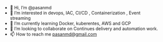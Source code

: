 - 👋 Hi, I’m @pasanmd
- 👀 I’m interested in devops, IAC,  CI/CD , Containerization , Event streaming
- 🌱 I’m currently learning Docker, kuberentes, AWS and GCP
- 💞️ I’m looking to collaborate on Continues delivery  and automation work.
- 📫 How to reach me pasanmd@gmail.com

<!---
pasanmd/pasanmd is a ✨ special ✨ repository because its `README.md` (this file) appears on your GitHub profile.
You can click the Preview link to take a look at your changes.
--->
